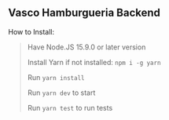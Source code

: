 ## Vasco Hamburgueria Backend

How to Install:

> Have Node.JS 15.9.0 or later version
> 
> Install Yarn if not installed: `npm i -g yarn`
> 
> Run `yarn install`
> 
> Run `yarn dev` to start
> 
> Run `yarn test` to run tests

